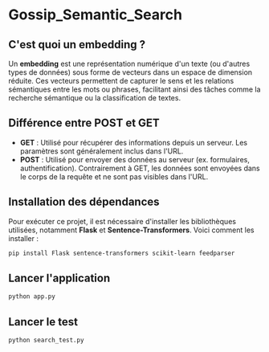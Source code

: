# Gossip_Semantic_Search

## C'est quoi un embedding ?

Un **embedding** est une représentation numérique d'un texte (ou d'autres types de données) sous forme de vecteurs dans un espace de dimension réduite. Ces vecteurs permettent de capturer le sens et les relations sémantiques entre les mots ou phrases, facilitant ainsi des tâches comme la recherche sémantique ou la classification de textes.

## Différence entre POST et GET

- **GET** : Utilisé pour récupérer des informations depuis un serveur. Les paramètres sont généralement inclus dans l'URL.
- **POST** : Utilisé pour envoyer des données au serveur (ex. formulaires, authentification). Contrairement à GET, les données sont envoyées dans le corps de la requête et ne sont pas visibles dans l'URL.

## Installation des dépendances

Pour exécuter ce projet, il est nécessaire d'installer les bibliothèques utilisées, notamment **Flask** et **Sentence-Transformers**. Voici comment les installer :

```sh
pip install Flask sentence-transformers scikit-learn feedparser
```
## Lancer l'application

```sh
python app.py
```
## Lancer le test

```sh
python search_test.py
```